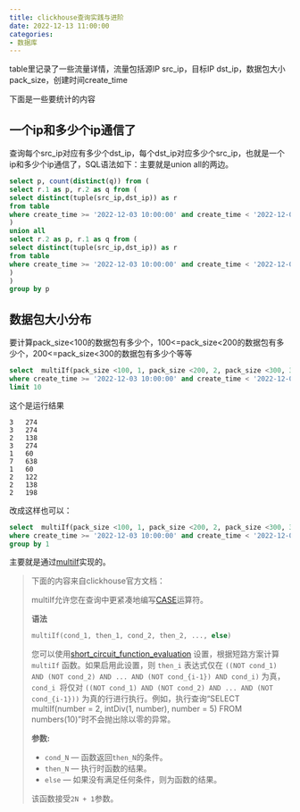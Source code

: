 ```yaml
---
title: clickhouse查询实践与进阶
date: 2022-12-13 11:00:00
categories:
- 数据库
---
```

table里记录了一些流量详情，流量包括源IP src_ip，目标IP dst_ip，数据包大小pack_size，创建时间create_time

下面是一些要统计的内容

## 一个ip和多少个ip通信了

查询每个src_ip对应有多少个dst_ip，每个dst_ip对应多少个src_ip，也就是一个ip和多少个ip通信了，SQL语法如下：主要就是union all的两边。

```sql
select p, count(distinct(q)) from (
select r.1 as p, r.2 as q from (
select distinct(tuple(src_ip,dst_ip)) as r
from table
where create_time >= '2022-12-03 10:00:00' and create_time < '2022-12-03 10:10:00'
)
union all 
select r.2 as p, r.1 as q from (
select distinct(tuple(src_ip,dst_ip)) as r
from table
where create_time >= '2022-12-03 10:00:00' and create_time < '2022-12-03 10:10:00'
)
)
group by p
```

## 数据包大小分布

要计算pack_size<100的数据包有多少个，100<=pack_size<200的数据包有多少个，200<=pack_size<300的数据包有多少个等等

```sql
select  multiIf(pack_size <100, 1, pack_size <200, 2, pack_size <300, 3, pack_size <400, 4, pack_size <500, 5, pack_size <600, 6, pack_size <700, 7, 0),pack_size from table
where create_time >= '2022-12-03 10:00:00' and create_time < '2022-12-03 10:10:00'
limit 10
```

这个是运行结果

```shell
3	274
3	274
2	138
3	274
1	60
7	638
1	60
2	122
2	138
2	198
```

改成这样也可以：

```sql
select  multiIf(pack_size <100, 1, pack_size <200, 2, pack_size <300, 3, pack_size <400, 4, pack_size <500, 5, pack_size <600, 6, pack_size <700, 7, 0),count(*) from table
where create_time >= '2022-12-03 10:00:00' and create_time < '2022-12-03 10:10:00'
group by 1
```

主要就是通过[multiIf](https://clickhouse.com/docs/zh/sql-reference/functions/conditional-functions)实现的。

> 下面的内容来自clickhouse官方文档：
>
> multiIf允许您在查询中更紧凑地编写[CASE](https://clickhouse.com/docs/zh/sql-reference/operators/#operator_case)运算符。
>
> **语法**
>
> ```sql
> multiIf(cond_1, then_1, cond_2, then_2, ..., else)
> ```
>
> 您可以使用[short_circuit_function_evaluation](https://clickhouse.com/docs/zh/operations/settings/settings#short-circuit-function-evaluation) 设置，根据短路方案计算 `multiIf` 函数。如果启用此设置，则 `then_i` 表达式仅在 `((NOT cond_1) AND (NOT cond_2) AND ... AND (NOT cond_{i-1}) AND cond_i)` 为真，`cond_i `将仅对 `((NOT cond_1) AND (NOT cond_2) AND ... AND (NOT cond_{i-1}))` 为真的行进行执行。例如，执行查询“SELECT multiIf(number = 2, intDiv(1, number), number = 5) FROM numbers(10)”时不会抛出除以零的异常。
>
> **参数:**
>
> - `cond_N` — 函数返回`then_N`的条件。
> - `then_N` — 执行时函数的结果。
> - `else` — 如果没有满足任何条件，则为函数的结果。
>
> 该函数接受`2N + 1`参数。


